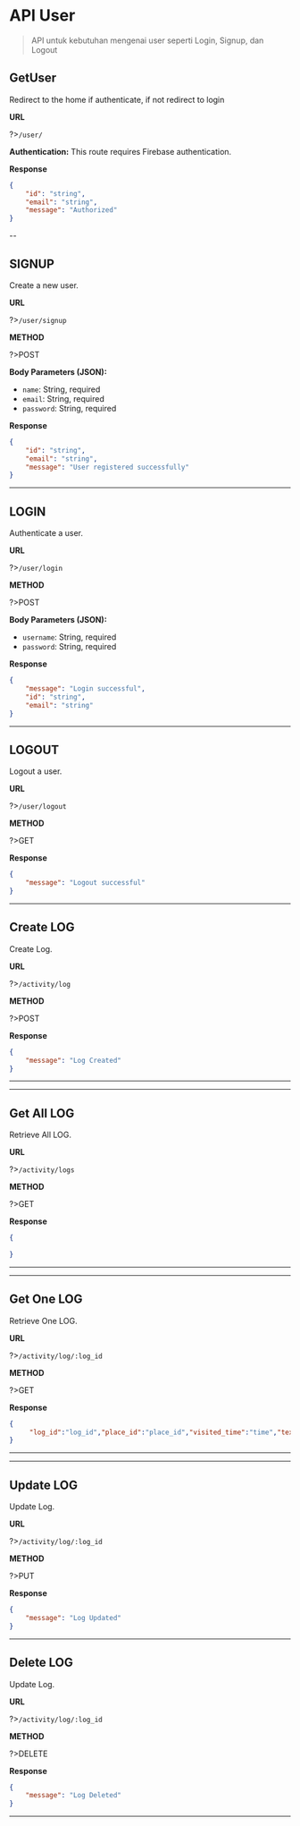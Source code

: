# API User

>API untuk kebutuhan mengenai user seperti Login, Signup, dan Logout

## GetUser

Redirect to the home if authenticate, if not redirect to login

**URL**

?>`/user/`

**Authentication:**
This route requires Firebase authentication.

**Response**
```json
{
    "id": "string",
    "email": "string",
    "message": "Authorized"
}
```

--

## SIGNUP

Create a new user.

**URL**

?>`/user/signup`

**METHOD**

?>POST

**Body Parameters (JSON):**

- `name`: String, required
- `email`: String, required
- `password`: String, required

**Response**
```json
{
    "id": "string",
    "email": "string",
    "message": "User registered successfully"
}
```

---

## LOGIN

Authenticate a user.

**URL**

?>`/user/login`

**METHOD**

?>POST

**Body Parameters (JSON):**

- `username`: String, required
- `password`: String, required

**Response**
```json
{
    "message": "Login successful",
    "id": "string",
    "email": "string"
}
```
---

## LOGOUT

Logout a user.

**URL**

?>`/user/logout`

**METHOD**

?>GET

**Response**
```json
{
    "message": "Logout successful"
}
```
---
## Create LOG 

Create Log.

**URL**

?>`/activity/log`

**METHOD**

?>POST

**Response**
```json
{
    "message": "Log Created"
}
```
---
---
## Get All LOG 

Retrieve All LOG.

**URL**

?>`/activity/logs`

**METHOD**

?>GET

**Response**
```json
{
   
}
```
---
---
## Get One LOG

Retrieve One LOG.

**URL**

?>`/activity/log/:log_id`

**METHOD**

?>GET

**Response**
```json
{
     "log_id":"log_id","place_id":"place_id","visited_time":"time","text":"text","user_id":"user_id","created_at":"time"
}
```
---
---
## Update LOG

Update Log.

**URL**

?>`/activity/log/:log_id`

**METHOD**

?>PUT

**Response**
```json
{
    "message": "Log Updated"
}
```
---
## Delete LOG

Update Log.

**URL**

?>`/activity/log/:log_id`

**METHOD**

?>DELETE

**Response**
```json
{
    "message": "Log Deleted"
}
```
---



